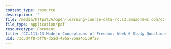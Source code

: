 ```yaml
---
content_type: resource
description: ''
file: /media/https%3A/open-learning-course-data-rc.s3.amazonaws.com/cc-111-modern-conceptions-of-freedom-spring-2013/71c3d4f8bff8d5ad49ba2bea45559f28_MITCC_111F12_Week6Ques.pdf
file_type: application/pdf
resourcetype: Document
title: 'CC.111s13 Modern Conceptions of Freedom: Week 6 Study Questions'
uid: 71c3d4f8-bff8-d5ad-49ba-2bea45559f28
---
```

